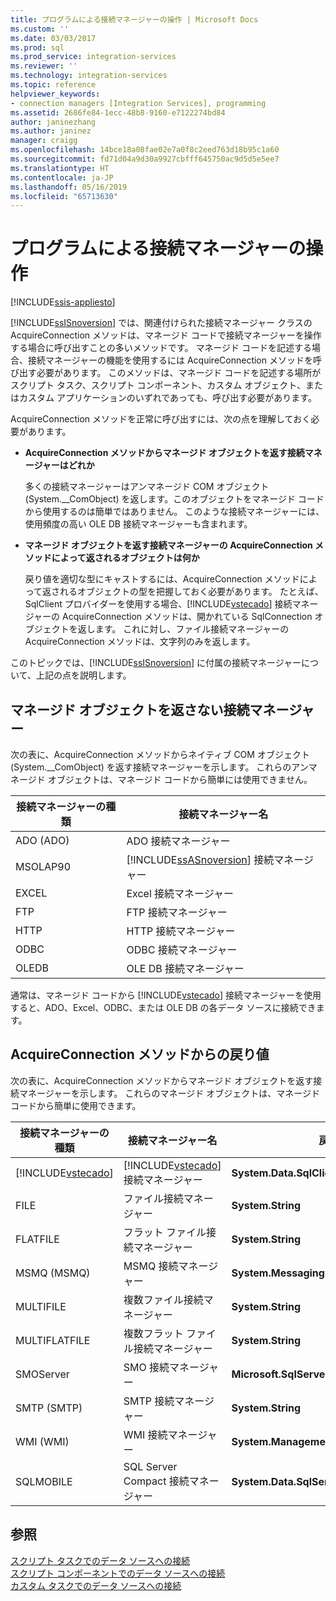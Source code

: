 ```yaml
---
title: プログラムによる接続マネージャーの操作 | Microsoft Docs
ms.custom: ''
ms.date: 03/03/2017
ms.prod: sql
ms.prod_service: integration-services
ms.reviewer: ''
ms.technology: integration-services
ms.topic: reference
helpviewer_keywords:
- connection managers [Integration Services], programming
ms.assetid: 2686fe84-1ecc-48b8-9160-e7122274bd84
author: janinezhang
ms.author: janinez
manager: craigg
ms.openlocfilehash: 14bce18a08fae02e7a0f8c2eed763d18b95c1a60
ms.sourcegitcommit: fd71d04a9d30a9927cbfff645750ac9d5d5e5ee7
ms.translationtype: HT
ms.contentlocale: ja-JP
ms.lasthandoff: 05/16/2019
ms.locfileid: "65713630"
---
```

# <a name="working-with-connection-managers-programmatically"></a>プログラムによる接続マネージャーの操作

[!INCLUDE[ssis-appliesto](../includes/ssis-appliesto-ssvrpluslinux-asdb-asdw-xxx.md)]


  [!INCLUDE[ssISnoversion](../includes/ssisnoversion-md.md)] では、関連付けられた接続マネージャー クラスの AcquireConnection メソッドは、マネージド コードで接続マネージャーを操作する場合に呼び出すことの多いメソッドです。 マネージド コードを記述する場合、接続マネージャーの機能を使用するには AcquireConnection メソッドを呼び出す必要があります。 このメソッドは、マネージド コードを記述する場所がスクリプト タスク、スクリプト コンポーネント、カスタム オブジェクト、またはカスタム アプリケーションのいずれであっても、呼び出す必要があります。  
  
 AcquireConnection メソッドを正常に呼び出すには、次の点を理解しておく必要があります。  
  
-   **AcquireConnection メソッドからマネージド オブジェクトを返す接続マネージャーはどれか**  
  
     多くの接続マネージャーはアンマネージド COM オブジェクト (System.__ComObject) を返します。このオブジェクトをマネージド コードから使用するのは簡単ではありません。 このような接続マネージャーには、使用頻度の高い OLE DB 接続マネージャーも含まれます。  
  
-   **マネージド オブジェクトを返す接続マネージャーの AcquireConnection メソッドによって返されるオブジェクトは何か**  
  
     戻り値を適切な型にキャストするには、AcquireConnection メソッドによって返されるオブジェクトの型を把握しておく必要があります。 たとえば、SqlClient プロバイダーを使用する場合、[!INCLUDE[vstecado](../includes/vstecado-md.md)] 接続マネージャーの AcquireConnection メソッドは、開かれている SqlConnection オブジェクトを返します。 これに対し、ファイル接続マネージャーの AcquireConnection メソッドは、文字列のみを返します。  
  
 このトピックでは、[!INCLUDE[ssISnoversion](../includes/ssisnoversion-md.md)] に付属の接続マネージャーについて、上記の点を説明します。  
  
## <a name="connection-managers-that-do-not-return-a-managed-object"></a>マネージド オブジェクトを返さない接続マネージャー  
 次の表に、AcquireConnection メソッドからネイティブ COM オブジェクト (System.__ComObject) を返す接続マネージャーを示します。 これらのアンマネージド オブジェクトは、マネージド コードから簡単には使用できません。  
  
|接続マネージャーの種類|接続マネージャー名|  
|-----------------------------|-----------------------------|  
|ADO (ADO)|ADO 接続マネージャー|  
|MSOLAP90|[!INCLUDE[ssASnoversion](../includes/ssasnoversion-md.md)] 接続マネージャー|  
|EXCEL|Excel 接続マネージャー|  
|FTP|FTP 接続マネージャー|  
|HTTP|HTTP 接続マネージャー|  
|ODBC|ODBC 接続マネージャー|  
|OLEDB|OLE DB 接続マネージャー|  
  
 通常は、マネージド コードから [!INCLUDE[vstecado](../includes/vstecado-md.md)] 接続マネージャーを使用すると、ADO、Excel、ODBC、または OLE DB の各データ ソースに接続できます。  
  
## <a name="return-values-from-the-acquireconnection-method"></a>AcquireConnection メソッドからの戻り値  
 次の表に、AcquireConnection メソッドからマネージド オブジェクトを返す接続マネージャーを示します。 これらのマネージド オブジェクトは、マネージド コードから簡単に使用できます。  
  
|接続マネージャーの種類|接続マネージャー名|戻り値の型|追加情報|  
|-----------------------------|-----------------------------|--------------------------|----------------------------|  
|[!INCLUDE[vstecado](../includes/vstecado-md.md)]|[!INCLUDE[vstecado](../includes/vstecado-md.md)] 接続マネージャー|**System.Data.SqlClient.SqlConnection**||  
|FILE|ファイル接続マネージャー|**System.String**|ファイルへのパス。|  
|FLATFILE|フラット ファイル接続マネージャー|**System.String**|ファイルへのパス。|  
|MSMQ (MSMQ)|MSMQ 接続マネージャー|**System.Messaging.MessageQueue**||  
|MULTIFILE|複数ファイル接続マネージャー|**System.String**|いずれかのファイルへのパス。|  
|MULTIFLATFILE|複数フラット ファイル接続マネージャー|**System.String**|いずれかのファイルへのパス。|  
|SMOServer|SMO 接続マネージャー|**Microsoft.SqlServer.Management.Smo.Server**||  
|SMTP (SMTP)|SMTP 接続マネージャー|**System.String**|例: `SmtpServer=<server name>;UseWindowsAuthentication=True;EnableSsl=False;`|  
|WMI (WMI)|WMI 接続マネージャー|**System.Management.ManagementScope**||  
|SQLMOBILE|SQL Server Compact 接続マネージャー|**System.Data.SqlServerCe.SqlCeConnection**||  
  
## <a name="see-also"></a>参照  
 [スクリプト タスクでのデータ ソースへの接続](../integration-services/extending-packages-scripting/task/connecting-to-data-sources-in-the-script-task.md)   
 [スクリプト コンポーネントでのデータ ソースへの接続](../integration-services/extending-packages-scripting/data-flow-script-component/connecting-to-data-sources-in-the-script-component.md)   
 [カスタム タスクでのデータ ソースへの接続](../integration-services/extending-packages-custom-objects/task/connecting-to-data-sources-in-a-custom-task.md)  
  
  
